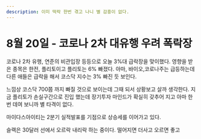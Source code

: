 ```yaml
---
description: 이미 떡락 한번 겪고 나니 별 감흥이 없다.
---
```


# 8월 20일 - 코로나 2차 대유행 우려 폭락장

코로나 2차 유행, 연준의 비관입장 등등으로 오늘 3%대 급락장을 맞이했다. 영향을 받은 종목은 한전, 플리토이고 플리토는 6% 빠졌다. 아마, 바이오,코로나주는 급등하는데 다른 애들은 급락을 해서 코스닥 지수는 3% 빠진 듯 보인다.

느낌상 코스닥 700쯤 까지 빠질 것으로 보이는데 그때 되서 상황보고 살까 생각한다. 지금 플리토가 손실구간으로 진입 했는데 장기투자 마인드가 확실히 갖추어 지고 아마 한번 데여 보니까 별 타격이 없다.

마이다스아이티는 2분기 실적발표를 기점으로 상승세를 이어가고 있다. 

슬랙은 30달러 선에서 오르락 내리락 하는 중이다. 떨어지면 더사고 오르면 좋고 

